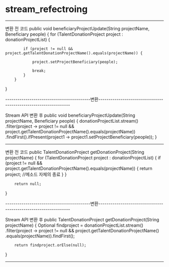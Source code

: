 # stream_refectroing

------------------------------------------------------------------------------------------------------------
변환 전 코드
public void beneficiaryProjectUpdate(String projectName, Beneficiary people) {
		for (TalentDonationProject project : donationProjectList) {

			if (project != null && project.getTalentDonationProjectName().equals(projectName)) {

				project.setProjectBeneficiary(people);

				break;
			}
		}
}

------------------------------------------변환----------------------------------------------------------------

Stream API 변환 후
public void beneficiaryProjectUpdate(String projectName, Beneficiary people) {
	donationProjectList.stream()
	.filter(project -> project != null && project.getTalentDonationProjectName().equals(projectName))
	.findFirst().ifPresent(project1 -> project1.setProjectBeneficiary(people));
}

------------------------------------------------------------------------------------------------------------
변환 전 코드
public TalentDonationProject getDonationProject(String projectName) {
		for (TalentDonationProject project : donationProjectList) {
			if (project != null && project.getTalentDonationProjectName().equals(projectName)) {
				return project; //메소드 자체의 종료
			}
		}

		return null;
  }

------------------------------------------변환----------------------------------------------------------------

Stream API 변환 후
public TalentDonationProject getDonationProject(String projectName) {
		Optional<TalentDonationProject> findproject = donationProjectList.stream()
				.filter(project -> project != null && project.getTalentDonationProjectName()
				.equals(projectName)).findFirst();
		
		return findproject.orElse(null);
}

------------------------------------------------------------------------------------------------------------
